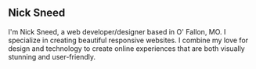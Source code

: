 ## Nick Sneed

I'm Nick Sneed, a web developer/designer based in O' Fallon, MO. I specialize in creating beautiful responsive websites. I combine my love for design and technology to create online experiences that are both visually stunning and user-friendly.
